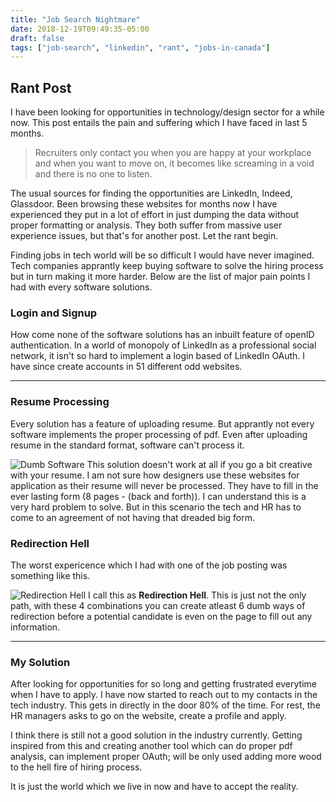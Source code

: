 ```yaml
---
title: "Job Search Nightmare"
date: 2018-12-19T09:49:35-05:00
draft: false
tags: ["job-search", "linkedin", "rant", "jobs-in-canada"]
---
```


## Rant Post

I have been looking for opportunities in technology/design sector for a while now. This post entails the pain and suffering which I have faced in last 5 months.

> Recruiters only contact you when you are happy at your workplace and when you want to move on, it becomes like screaming in a void and there is no one to listen.


The usual sources for finding the opportunities are LinkedIn, Indeed, Glassdoor. Been browsing these websites for months now I have experienced they put in a lot of effort in just dumping the data without proper formatting or analysis. They both suffer from massive user experience issues, but that's for another post. Let the rant begin.

Finding jobs in tech world will be so difficult I would have never imagined. Tech companies apprantly keep buying software to solve the hiring process but in turn making it more harder. Below are the list of major pain points I had with every software solutions.

### Login and Signup
    
How come none of the software solutions has an inbuilt feature of openID authentication. In a world of monopoly of LinkedIn as a professional social network, it isn't so hard to implement a login based of LinkedIn OAuth. 
I have since create accounts in 51 different odd websites.

---

### Resume Processing

Every solution has a feature of uploading resume. But apprantly not every software implements the proper processing of pdf. Even after uploading resume in the standard format, software can't process it. 

![Dumb Software](/images/post/job-search-nightmare-2.png)
This solution doesn't work at all if you go a bit creative with your resume. I am not sure how designers use these websites for application as their resume will never be processed. They have to fill in the ever lasting form (8 pages - (back and forth)).
I can understand this is a very hard problem to solve. But in this scenario the tech and HR has to come to an agreement of not having that dreaded big form.


### Redirection Hell

The worst expericence which I had with one of the job posting was something like this.

![Redirection Hell](/images/post/job-search-nightmare-1.jpeg)
I call this as **Redirection Hell**. This is just not the only path, with these 4 combinations you can create atleast 6 dumb ways of redirection before a potential candidate is even on the page to fill out any information.

---

### My Solution
After looking for opportunities for so long and getting frustrated everytime when I have to apply. I have now started to reach out to my contacts in the tech industry. This gets in directly in the door 80% of the time. For rest, the HR managers asks to go on the website, create a profile and apply.

I think there is still not a good solution in the industry currently. Getting inspired from this and creating another tool which can do proper pdf analysis, can implement proper OAuth; will be only used adding more wood to the hell fire of hiring process.

It is just the world which we live in now and have to accept the reality.